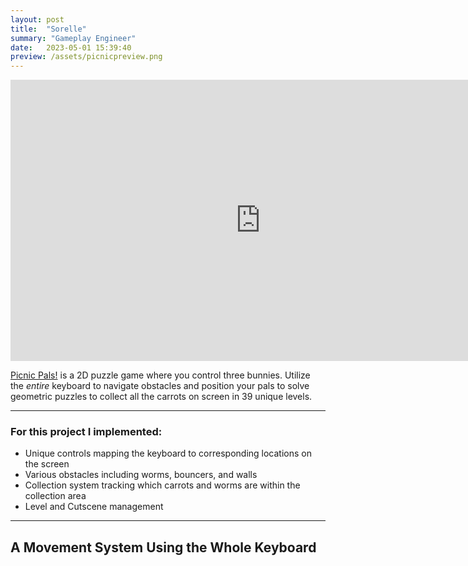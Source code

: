 ```yaml
---
layout: post
title:  "Sorelle"
summary: "Gameplay Engineer"
date:   2023-05-01 15:39:40
preview: /assets/picnicpreview.png
---
```


<center>
<iframe
    width="800"
    height="450"
    src="https://www.youtube.com/embed/TuSjUX9L3v8?si=dF568wfUr1W2jdRH"
    frameborder="0"
    allow="autoplay; encrypted-media"
    allowfullscreen
>
</iframe>
</center>

[Picnic Pals!](https://samhi.itch.io/picnic-pals) is a 2D puzzle game where you control three bunnies. Utilize the *entire* keyboard to navigate obstacles and position your pals to solve geometric puzzles to collect all the carrots on screen in 39 unique levels.

***

### For this project I implemented:
* Unique controls mapping the keyboard to corresponding locations on the screen
* Various obstacles including worms, bouncers, and walls
* Collection system tracking which carrots and worms are within the collection area
* Level and Cutscene management


***

## A Movement System Using the Whole Keyboard


